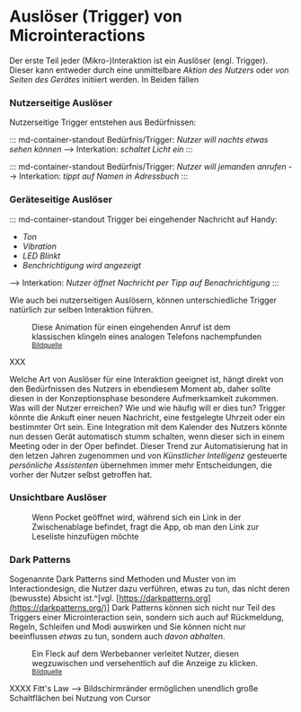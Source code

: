 # Auslöser (Trigger) von Microinteractions

Der erste Teil jeder (Mikro-)Interaktion ist ein Auslöser (engl. Trigger). Dieser kann entweder durch eine unmittelbare _Aktion des Nutzers_ oder _von Seiten des Gerätes_ initiiert werden.
In Beiden fällen

### Nutzerseitige Auslöser

Nutzerseitige Trigger entstehen aus Bedürfnissen:

::: md-container-standout
Bedürfnis/Trigger:
_Nutzer will nachts etwas sehen können_
--> Interkation: _schaltet Licht ein_
:::

::: md-container-standout
Bedürfnis/Trigger:
_Nutzer will jemanden anrufen_
--> Interkation: _tippt auf Namen in Adressbuch_
:::

### Geräteseitige Auslöser

::: md-container-standout
Trigger bei eingehender Nachricht auf Handy:

* _Ton_
* _Vibration_
* _LED Blinkt_
* _Benchrichtigung wird angezeigt_

--> Interkation: _Nutzer öffnet Nachricht per Tipp auf Benachrichtigung_
:::

Wie auch bei nutzerseitigen Auslösern, können unterschiedliche Trigger natürlich zur selben Interaktion führen.

<figure class="content-thin">
    <img data-src="/images/triggers/incoming-call.gif">
    <figcaption>Diese Animation für einen eingehenden Anruf ist dem klassischen klingeln eines analogen Telefons nachempfunden
    <sup><a href="https://material.io/">Bildquelle</a></sup>
    </figcaption>
</figure>

XXX

Welche Art von Auslöser für eine Interaktion geeignet ist, hängt direkt von den Bedürfnissen des Nutzers in ebendiesem Moment ab, daher sollte diesen in der Konzeptionsphase besondere Aufmerksamkeit zukommen. Was will der Nutzer erreichen? Wie und wie häufig will er dies tun?
Trigger könnte die Ankuft einer neuen Nachricht, eine festgelegte Uhrzeit oder ein bestimmter Ort sein. Eine Integration mit dem Kalender des Nutzers könnte nun dessen Gerät automatisch stumm schalten, wenn dieser sich in einem Meeting oder in der Oper befindet. Dieser Trend zur Automatisierung hat in den letzen Jahren zugenommen und von _Künstlicher Intelligenz_ gesteuerte _persönliche Assistenten_ übernehmen immer mehr Entscheidungen, die vorher der Nutzer selbst getroffen hat.

### Unsichtbare Auslöser

<figure class="content-thin">
    <img data-src="/images/triggers/pocket-copied-url.jpg">
    <figcaption>Wenn Pocket geöffnet wird, während sich ein Link in der Zwischenablage befindet, fragt die App, ob man den Link zur Leseliste hinzufügen möchte
    </figcaption>
</figure>

### Dark Patterns

Sogenannte Dark Patterns sind Methoden und Muster von im Interactiondesign, die Nutzer dazu verführen, etwas zu tun, das nicht deren (bewusste) Absicht ist.^[vgl. [https://darkpatterns.org](https://darkpatterns.org/)]
Dark Patterns können sich nicht nur Teil des Triggers einer Microinteraction sein, sondern sich auch auf Rückmeldung, Regeln, Schleifen und Modi auswirken und Sie können nicht nur beeinflussen _etwas_ zu tun, sondern auch _davon abhalten_.

<figure class="content-thin">
    <img data-src="/images/triggers/darkpattern-dirt.jpg">
    <figcaption>Ein Fleck auf dem Werbebanner verleitet Nutzer, diesen wegzuwischen und versehentlich auf die Anzeige zu klicken.
    <sup><a href="https://www.reddit.com/r/mildlyinfuriating/comments/7tzwz8/this_mobile_ad_designed_to_make_it_look_like_you/">Bildquelle</a></sup>
    </figcaption>
</figure>

XXXX Fitt's Law --> Bildschirmränder ermöglichen unendlich große Schaltflächen bei Nutzung von Cursor
